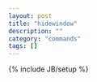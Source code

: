 ```yaml
---
layout: post
title: "hidewindow"
description: ""
category: "commands"
tags: []
---
```

{% include JB/setup %}

